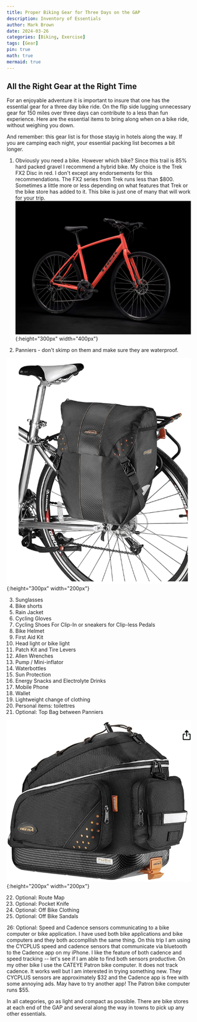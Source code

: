```yaml
---
title: Proper Biking Gear for Three Days on the GAP 
description: Inventory of Essentials
author: Mark Brown
date: 2024-03-26
categories: [Biking, Exercise]
tags: [Gear]
pin: true
math: true
mermaid: true
---
```

##  All the Right Gear at the Right Time

 For an enjoyable adventure it is important to insure that one has the essential gear for a three day bike ride.  On the flip side lugging unnecessary gear for 150 miles over three days can contribute to a less than fun experience.  Here are the essential items to bring along when on a bike ride, without weighing you down.

 And remember:  this gear list is for those stayig in hotels along the way.  If you are camping each night, your essential packing list becomes a bit longer.

1.  Obviously you need a bike. However which bike?  Since this trail is 85% hard packed gravel I recommend a hybrid bike.  My choice is the Trek FX2 Disc in red. I don't except any endorsements for this recommendations.  The FX2 series from Trek runs less than $800.  Sometimes a little more or less depending on what features that Trek or the bike store has added to it.  This bike is just one of many that will work for your trip.
 ![bike](/assets/img/trek.png){:height="300px" width="400px"}

2. Panniers  - don't skimp on them and make sure they are waterproof.

![panniers](/assets/img/pannier-on-bike.png){:height="300px" width="200px"}


3. Sunglasses
4. Bike shorts
5. Rain Jacket
6. Cycling Gloves
7. Cycling Shoes For Clip-In or sneakers for Clip-less Pedals
8. Bike Helmet
9. First Aid Kit
10. Head light or bike light
11. Patch Kit and Tire Levers
12. Allen Wrenches
13. Pump / Mini-inflator
14. Waterbottles
15. Sun Protection
16. Energy Snacks and Electrolyte Drinks
17. Mobile Phone
18. Wallet
19. Lightweight change of clothing 
20. Personal items: toilettres
21. Optional:  Top Bag between Panniers

![topbag](/assets/img/topbag.png){:height="200px" width="200px"}

22. Optional:  Route Map
23. Optional:  Pocket Knife
24. Optional:  Off Bike Clothing
25. Optional:  Off Bike Sandals

26: Optional:  Speed and Cadence sensors communicating to a bike computer or bike application.
    I have used both bike applications and bike computers and they both accompllish the same thing.  On this trip I am using the CYCPLUS speed and cadence sensors that communicate via bluetooth to the Cadence app on my iPhone.  I like the feature of both cadence and speed tracking -- let's see if I am able to find both sensors productive.  On my other bike I use the CATEYE Patron bike computer. It does not track cadence. It works well but I am interested in trying something new.  They CYCPLUS sensors are approximately $32 and the Cadence app is free with some annoying ads.  May have to try another app!  The Patron bike computer runs $55.

In all categories, go as light and compact as possible.  There are bike stores at each end of the GAP and several along the way in towns to pick up any other essentials. 